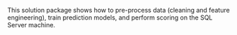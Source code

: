 This solution package shows how to pre-process data (cleaning and feature engineering), train prediction models, and perform scoring on the SQL Server machine.